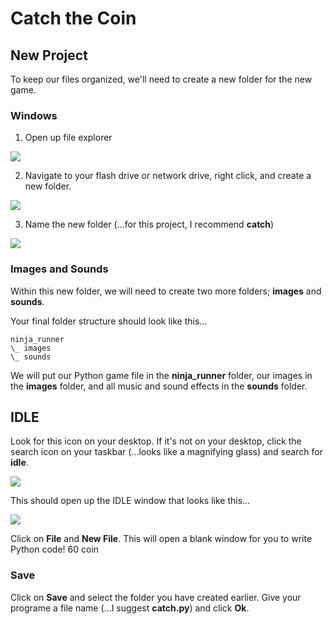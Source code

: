 # Catch the Coin


## New Project

To keep our files organized, we'll need to create a new folder for the new game.

### Windows

1) Open up file explorer

![](https://www.aposteriori.com.sg/wp-content/uploads/2020/02/explorer.jpg)

2) Navigate to your flash drive or network drive, right click, and create a new folder.

![](https://www.aposteriori.com.sg/wp-content/uploads/2020/02/new-folder.jpg)

3) Name the new folder (...for this project, I recommend **catch**)

![](https://www.aposteriori.com.sg/wp-content/uploads/2020/02/new-folder-name.jpg)

### Images and Sounds

Within this new folder, we will need to create two more folders; **images** and **sounds**.

Your final folder structure should look like this...

```
ninja_runner
\_ images
\_ sounds
```

We will put our Python game file in the **ninja_runner** folder, our images in the **images** folder, and all music and sound effects in the **sounds** folder.

## IDLE

Look for this icon on your desktop. If it's not on your desktop, click the search icon on your taskbar (...looks like a magnifying glass) and search for **idle**.

![](https://www.aposteriori.com.sg/wp-content/uploads/2020/02/idle.jpg)

This should open up the IDLE window that looks like this...

![](https://www.aposteriori.com.sg/wp-content/uploads/2020/02/idle-window.jpg)

Click on **File** and **New File**. This will open a blank window for you to write Python code!
60 coin
### Save

Click on **Save** and select the folder you have created earlier. Give your programe a file name (...I suggest **catch.py**) and click **Ok**.